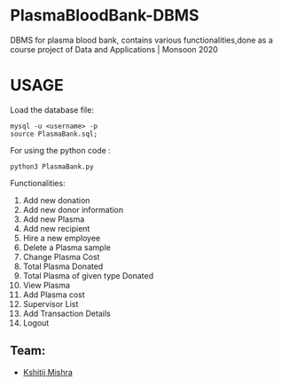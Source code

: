 # PlasmaBloodBank-DBMS
DBMS for plasma blood bank, contains various functionalities,done as a course project of Data and Applications | Monsoon 2020

# USAGE

Load the database file:
```
mysql -u <username> -p
source PlasmaBank.sql;
```  
For using the python code : 
```
python3 PlasmaBank.py
```

Functionalities:
1. Add new donation
2. Add new donor information
3. Add new Plasma
4. Add new recipient
5. Hire a new employee
6. Delete a Plasma sample
7. Change Plasma Cost
8. Total Plasma Donated
9. Total Plasma of given type Donated
10. View Plasma
11. Add Plasma cost
12. Supervisor List
13. Add Transaction Details
14. Logout

## Team:
* [Kshitij Mishra](https://github.com/kshmis)

